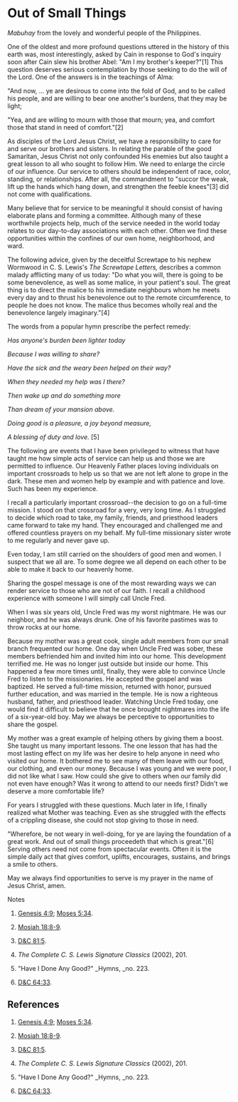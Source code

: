 # Out of Small Things

_Mabuhay_ from the lovely and wonderful people of the Philippines.

One of the oldest and more profound questions uttered in the history of this
earth was, most interestingly, asked by Cain in response to God's inquiry soon
after Cain slew his brother Abel: "Am I my brother's keeper?"[1] This question
deserves serious contemplation by those seeking to do the will of the Lord.
One of the answers is in the teachings of Alma:

"And now, ... ye are desirous to come into the fold of God, and to be called his
people, and are willing to bear one another's burdens, that they may be light;

"Yea, and are willing to mourn with those that mourn; yea, and comfort those
that stand in need of comfort."[2]

As disciples of the Lord Jesus Christ, we have a responsibility to care for
and serve our brothers and sisters. In relating the parable of the good
Samaritan, Jesus Christ not only confounded His enemies but also taught a
great lesson to all who sought to follow Him. We need to enlarge the circle of
our influence. Our service to others should be independent of race, color,
standing, or relationships. After all, the commandment to "succor the weak,
lift up the hands which hang down, and strengthen the feeble knees"[3] did not
come with qualifications.

Many believe that for service to be meaningful it should consist of having
elaborate plans and forming a committee. Although many of these worthwhile
projects help, much of the service needed in the world today relates to our
day-to-day associations with each other. Often we find these opportunities
within the confines of our own home, neighborhood, and ward.

The following advice, given by the deceitful Screwtape to his nephew Wormwood
in C. S. Lewis's _The Screwtape Letters,_ describes a common malady afflicting
many of us today: "Do what you will, there is going to be some benevolence, as
well as some malice, in your patient's soul. The great thing is to direct the
malice to his immediate neighbours whom he meets every day and to thrust his
benevolence out to the remote circumference, to people he does not know. The
malice thus becomes wholly real and the benevolence largely imaginary."[4]

The words from a popular hymn prescribe the perfect remedy:

_Has anyone's burden been lighter today_

_Because I was willing to share?_

_Have the sick and the weary been helped on their way?_

_When they needed my help was I there?_

_Then wake up and do something more_

_Than dream of your mansion above._

_Doing good is a pleasure, a joy beyond measure,_

_A blessing of duty and love._ [5]

The following are events that I have been privileged to witness that have
taught me how simple acts of service can help us and those we are permitted to
influence. Our Heavenly Father places loving individuals on important
crossroads to help us so that we are not left alone to grope in the dark.
These men and women help by example and with patience and love. Such has been
my experience.

I recall a particularly important crossroad--the decision to go on a full-time
mission. I stood on that crossroad for a very, very long time. As I struggled
to decide which road to take, my family, friends, and priesthood leaders came
forward to take my hand. They encouraged and challenged me and offered
countless prayers on my behalf. My full-time missionary sister wrote to me
regularly and never gave up.

Even today, I am still carried on the shoulders of good men and women. I
suspect that we all are. To some degree we all depend on each other to be able
to make it back to our heavenly home.

Sharing the gospel message is one of the most rewarding ways we can render
service to those who are not of our faith. I recall a childhood experience
with someone I will simply call Uncle Fred.

When I was six years old, Uncle Fred was my worst nightmare. He was our
neighbor, and he was always drunk. One of his favorite pastimes was to throw
rocks at our home.

Because my mother was a great cook, single adult members from our small branch
frequented our home. One day when Uncle Fred was sober, these members
befriended him and invited him into our home. This development terrified me.
He was no longer just outside but inside our home. This happened a few more
times until, finally, they were able to convince Uncle Fred to listen to the
missionaries. He accepted the gospel and was baptized. He served a full-time
mission, returned with honor, pursued further education, and was married in
the temple. He is now a righteous husband, father, and priesthood leader.
Watching Uncle Fred today, one would find it difficult to believe that he once
brought nightmares into the life of a six-year-old boy. May we always be
perceptive to opportunities to share the gospel.

My mother was a great example of helping others by giving them a boost. She
taught us many important lessons. The one lesson that has had the most lasting
effect on my life was her desire to help anyone in need who visited our home.
It bothered me to see many of them leave with our food, our clothing, and even
our money. Because I was young and we were poor, I did not like what I saw.
How could she give to others when our family did not even have enough? Was it
wrong to attend to our needs first? Didn't we deserve a more comfortable life?

For years I struggled with these questions. Much later in life, I finally
realized what Mother was teaching. Even as she struggled with the effects of a
crippling disease, she could not stop giving to those in need.

"Wherefore, be not weary in well-doing, for ye are laying the foundation of a
great work. And out of small things proceedeth that which is great."[6]
Serving others need not come from spectacular events. Often it is the simple
daily act that gives comfort, uplifts, encourages, sustains, and brings a
smile to others.

May we always find opportunities to serve is my prayer in the name of Jesus
Christ, amen.

Notes

  1. [Genesis 4:9](https://www.lds.org/scriptures/ot/gen/4.9?lang=eng#8); [Moses 5:34](https://www.lds.org/scriptures/pgp/moses/5.34?lang=eng#33).

  2. [Mosiah 18:8-9](https://www.lds.org/scriptures/bofm/mosiah/18.8-9?lang=eng#7).

  3. [D&amp;C 81:5](https://www.lds.org/scriptures/dc-testament/dc/81.5?lang=eng#4).

  4. _The Complete C. S. Lewis Signature Classics_ (2002), 201.

  5. "Have I Done Any Good?" _Hymns, _no. 223.

  6. [D&amp;C 64:33](https://www.lds.org/scriptures/dc-testament/dc/64.33?lang=eng#32).

## References

  1.   [Genesis 4:9](https://www.lds.org/scriptures/ot/gen/4.9?lang=eng#8); [Moses 5:34](https://www.lds.org/scriptures/pgp/moses/5.34?lang=eng#33).

  2.   [Mosiah 18:8-9](https://www.lds.org/scriptures/bofm/mosiah/18.8-9?lang=eng#7).

  3.   [D&amp;C 81:5](https://www.lds.org/scriptures/dc-testament/dc/81.5?lang=eng#4).

  4.   _The Complete C. S. Lewis Signature Classics_ (2002), 201.

  5.  "Have I Done Any Good?" _Hymns, _no. 223.

  6.   [D&amp;C 64:33](https://www.lds.org/scriptures/dc-testament/dc/64.33?lang=eng#32).

